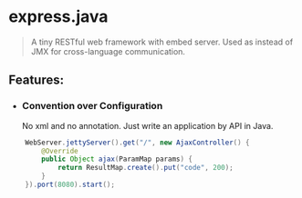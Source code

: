 express.java
=====
>A tiny RESTful web framework with embed server. Used as instead of JMX for cross-language communication.

## Features:

* ### Convention over Configuration
	
	No xml and no annotation. Just write an application by API in Java.
	
```java
    WebServer.jettyServer().get("/", new AjaxController() {
        @Override
        public Object ajax(ParamMap params) {
            return ResultMap.create().put("code", 200);
        }
    }).port(8080).start();
```
